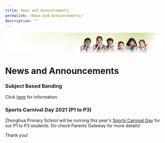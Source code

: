 ```yaml
---
title: News and Announcements
permalink: /News-and-Announcements/
description: ""
---
```

![](/images/Banner.jpg)

# News and Announcements

### **Subject Based Banding**

Click [here](/for-parent/Subject-BASED-BANDING/) for information.

### **Sports Carnival Day 2021 (P1 to P3)**

Zhonghua Primary School will be running this year's [Sports Carnival Day](/for-parent/Sports-Carnival-Day-2021-P1-to-P3/) for our P1 to P3 students. Do check Parents Gateway for more details!

Thank you!